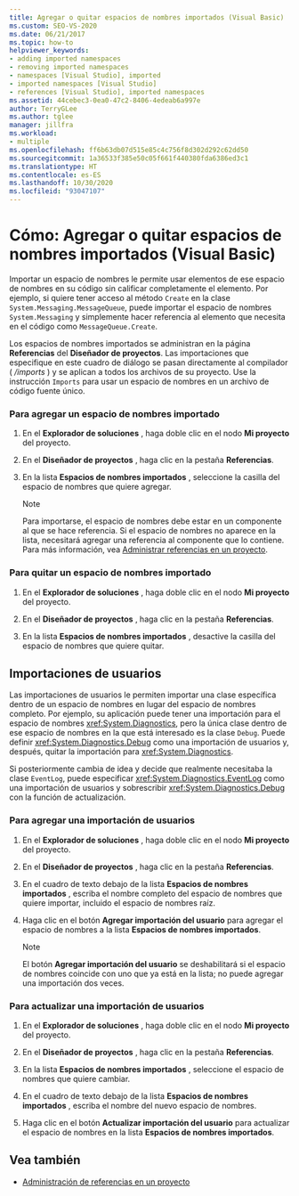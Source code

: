 ```yaml
---
title: Agregar o quitar espacios de nombres importados (Visual Basic)
ms.custom: SEO-VS-2020
ms.date: 06/21/2017
ms.topic: how-to
helpviewer_keywords:
- adding imported namespaces
- removing imported namespaces
- namespaces [Visual Studio], imported
- imported namespaces [Visual Studio]
- references [Visual Studio], imported namespaces
ms.assetid: 44cebec3-0ea0-47c2-8406-4edeab6a997e
author: TerryGLee
ms.author: tglee
manager: jillfra
ms.workload:
- multiple
ms.openlocfilehash: ff6b63db07d515e85c4c756f8d302d292c62dd50
ms.sourcegitcommit: 1a36533f385e50c05f661f440380fda6386ed3c1
ms.translationtype: HT
ms.contentlocale: es-ES
ms.lasthandoff: 10/30/2020
ms.locfileid: "93047107"
---
```

# <a name="how-to-add-or-remove-imported-namespaces-visual-basic"></a>Cómo: Agregar o quitar espacios de nombres importados (Visual Basic)

Importar un espacio de nombres le permite usar elementos de ese espacio de nombres en su código sin calificar completamente el elemento. Por ejemplo, si quiere tener acceso al método `Create` en la clase `System.Messaging.MessageQueue`, puede importar el espacio de nombres `System.Messaging` y simplemente hacer referencia al elemento que necesita en el código como `MessageQueue.Create`.

Los espacios de nombres importados se administran en la página **Referencias** del **Diseñador de proyectos**. Las importaciones que especifique en este cuadro de diálogo se pasan directamente al compilador ( */imports* ) y se aplican a todos los archivos de su proyecto. Use la instrucción `Imports` para usar un espacio de nombres en un archivo de código fuente único.

### <a name="to-add-an-imported-namespace"></a>Para agregar un espacio de nombres importado

1. En el **Explorador de soluciones** , haga doble clic en el nodo **Mi proyecto** del proyecto.

2. En el **Diseñador de proyectos** , haga clic en la pestaña **Referencias**.

3. En la lista **Espacios de nombres importados** , seleccione la casilla del espacio de nombres que quiere agregar.

    > [!NOTE]
    > Para importarse, el espacio de nombres debe estar en un componente al que se hace referencia. Si el espacio de nombres no aparece en la lista, necesitará agregar una referencia al componente que lo contiene. Para más información, vea [Administrar referencias en un proyecto](managing-references-in-a-project.md).

### <a name="to-remove-an-imported-namespace"></a>Para quitar un espacio de nombres importado

1. En el **Explorador de soluciones** , haga doble clic en el nodo **Mi proyecto** del proyecto.

2. En el **Diseñador de proyectos** , haga clic en la pestaña **Referencias**.

3. En la lista **Espacios de nombres importados** , desactive la casilla del espacio de nombres que quiere quitar.

## <a name="user-imports"></a>Importaciones de usuarios
Las importaciones de usuarios le permiten importar una clase específica dentro de un espacio de nombres en lugar del espacio de nombres completo. Por ejemplo, su aplicación puede tener una importación para el espacio de nombres <xref:System.Diagnostics>, pero la única clase dentro de ese espacio de nombres en la que está interesado es la clase `Debug`. Puede definir <xref:System.Diagnostics.Debug> como una importación de usuarios y, después, quitar la importación para <xref:System.Diagnostics>.

Si posteriormente cambia de idea y decide que realmente necesitaba la clase `EventLog`, puede especificar <xref:System.Diagnostics.EventLog> como una importación de usuarios y sobrescribir <xref:System.Diagnostics.Debug> con la función de actualización.

### <a name="to-add-a-user-import"></a>Para agregar una importación de usuarios

1. En el **Explorador de soluciones** , haga doble clic en el nodo **Mi proyecto** del proyecto.

2. En el **Diseñador de proyectos** , haga clic en la pestaña **Referencias**.

3. En el cuadro de texto debajo de la lista **Espacios de nombres importados** , escriba el nombre completo del espacio de nombres que quiere importar, incluido el espacio de nombres raíz.

4. Haga clic en el botón **Agregar importación del usuario** para agregar el espacio de nombres a la lista **Espacios de nombres importados**.

    > [!NOTE]
    > El botón **Agregar importación del usuario** se deshabilitará si el espacio de nombres coincide con uno que ya está en la lista; no puede agregar una importación dos veces.

### <a name="to-update-a-user-import"></a>Para actualizar una importación de usuarios

1. En el **Explorador de soluciones** , haga doble clic en el nodo **Mi proyecto** del proyecto.

2. En el **Diseñador de proyectos** , haga clic en la pestaña **Referencias**.

3. En la lista **Espacios de nombres importados** , seleccione el espacio de nombres que quiere cambiar.

4. En el cuadro de texto debajo de la lista **Espacios de nombres importados** , escriba el nombre del nuevo espacio de nombres.

5. Haga clic en el botón **Actualizar importación del usuario** para actualizar el espacio de nombres en la lista **Espacios de nombres importados**.

## <a name="see-also"></a>Vea también

- [Administración de referencias en un proyecto](../ide/managing-references-in-a-project.md)
